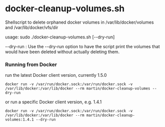docker-cleanup-volumes.sh
======================

Shellscript to delete orphaned docker volumes in /var/lib/docker/volumes and /var/lib/docker/vfs/dir

usage: sudo ./docker-cleanup-volumes.sh [--dry-run]

--dry-run : Use the --dry-run option to have the script print the volumes that would have been deleted without actually deleting them.

### Running from Docker
run the latest Docker client version, currently 1.5.0
```
docker run -v /var/run/docker.sock:/var/run/docker.sock -v /var/lib/docker:/var/lib/docker --rm martin/docker-cleanup-volumes --dry-run
```
or run a specific Docker client version, e.g. 1.4.1
```
docker run -v /var/run/docker.sock:/var/run/docker.sock -v /var/lib/docker:/var/lib/docker --rm martin/docker-cleanup-volumes:1.4.1 --dry-run
```
